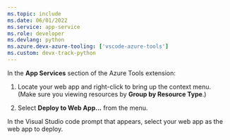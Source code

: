 ```yaml
---
ms.topic: include
ms.date: 06/01/2022
ms.service: app-service
ms.role: developer
ms.devlang: python
ms.azure.devx-azure-tooling: ['vscode-azure-tools']
ms.custom: devx-track-python
---
```


In the **App Services** section of the Azure Tools extension:

1. Locate your web app and right-click to bring up the context menu. (Make sure you viewing resources by **Group by Resource Type**.)

1. Select **Deploy to Web App...** from the menu.

In the Visual Studio code prompt that appears, select your web app as the web app to deploy.
